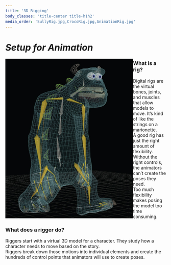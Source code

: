 ```yaml
---
title: '3D Rigging'
body_classes: 'title-center title-h1h2'
media_order: 'SullyRig.jpg,CrocoRig.jpg,AnimationRig.jpg'
---
```


# *Setup for Animation*

<img src="SullyRig.jpg" width="400" height="500" style="float:left;border:5px solid grey:margin:0px 50px">

### What is a rig?
Digital rigs are the virtual bones, joints, and muscles that allow models to move. It’s kind of like the strings on a marionette.  
A good rig has just the right amount of flexibility. Without the right controls, the animators can’t create the poses they need.  
Too much flexibility makes posing the model too time consuming.  

### What does a rigger do?
Riggers start with a virtual 3D model for a character. They study how a character needs to move based on the story.  
Riggers break down those motions into individual elements and create the hundreds of control points that animators will use to create poses.  